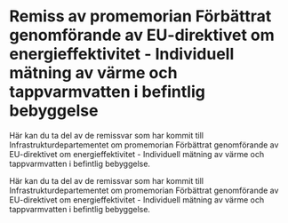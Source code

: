 # Remiss av promemorian Förbättrat genomförande av EU-direktivet om energieffektivitet - Individuell mätning av värme och tappvarmvatten i befintlig bebyggelse

Här kan du ta del av de remissvar som har kommit till Infrastrukturdepartementet om promemorian Förbättrat genomförande av EU-direktivet om energieffektivitet - Individuell mätning av värme och tappvarmvatten i befintlig bebyggelse.

Här kan du ta del av de remissvar som har kommit till Infrastrukturdepartementet om promemorian Förbättrat genomförande av EU-direktivet om energieffektivitet - Individuell mätning av värme och tappvarmvatten i befintlig bebyggelse.
